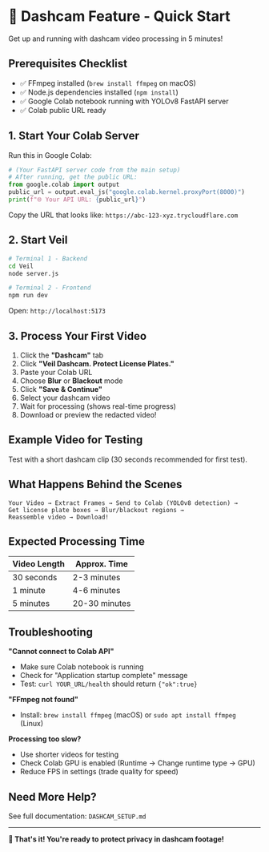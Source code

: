 # 🚀 Dashcam Feature - Quick Start

Get up and running with dashcam video processing in 5 minutes!

## Prerequisites Checklist

- ✅ FFmpeg installed (`brew install ffmpeg` on macOS)
- ✅ Node.js dependencies installed (`npm install`)
- ✅ Google Colab notebook running with YOLOv8 FastAPI server
- ✅ Colab public URL ready

## 1. Start Your Colab Server

Run this in Google Colab:

```python
# (Your FastAPI server code from the main setup)
# After running, get the public URL:
from google.colab import output
public_url = output.eval_js("google.colab.kernel.proxyPort(8000)")
print(f"🌐 Your API URL: {public_url}")
```

Copy the URL that looks like: `https://abc-123-xyz.trycloudflare.com`

## 2. Start Veil

```bash
# Terminal 1 - Backend
cd Veil
node server.js

# Terminal 2 - Frontend  
npm run dev
```

Open: `http://localhost:5173`

## 3. Process Your First Video

1. Click the **"Dashcam"** tab
2. Click **"Veil Dashcam. Protect License Plates."**
3. Paste your Colab URL
4. Choose **Blur** or **Blackout** mode
5. Click **"Save & Continue"**
6. Select your dashcam video
7. Wait for processing (shows real-time progress)
8. Download or preview the redacted video!

## Example Video for Testing

Test with a short dashcam clip (30 seconds recommended for first test).

## What Happens Behind the Scenes

```
Your Video → Extract Frames → Send to Colab (YOLOv8 detection) → 
Get license plate boxes → Blur/blackout regions → 
Reassemble video → Download!
```

## Expected Processing Time

| Video Length | Approx. Time |
|--------------|-------------|
| 30 seconds   | 2-3 minutes |
| 1 minute     | 4-6 minutes |
| 5 minutes    | 20-30 minutes|

## Troubleshooting

**"Cannot connect to Colab API"**
- Make sure Colab notebook is running
- Check for "Application startup complete" message
- Test: `curl YOUR_URL/health` should return `{"ok":true}`

**"FFmpeg not found"**
- Install: `brew install ffmpeg` (macOS) or `sudo apt install ffmpeg` (Linux)

**Processing too slow?**
- Use shorter videos for testing
- Check Colab GPU is enabled (Runtime → Change runtime type → GPU)
- Reduce FPS in settings (trade quality for speed)

## Need More Help?

See full documentation: `DASHCAM_SETUP.md`

---

**🎉 That's it! You're ready to protect privacy in dashcam footage!**

